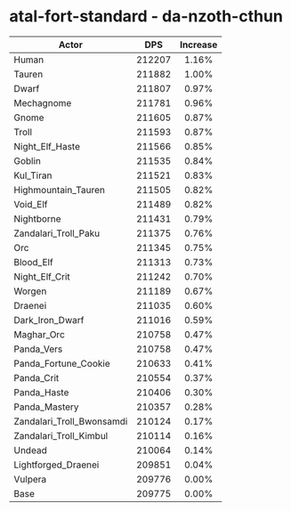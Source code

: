 # atal-fort-standard - da-nzoth-cthun
| Actor | DPS | Increase |
|---|:---:|:---:|
|Human|212207|1.16%|
|Tauren|211882|1.00%|
|Dwarf|211807|0.97%|
|Mechagnome|211781|0.96%|
|Gnome|211605|0.87%|
|Troll|211593|0.87%|
|Night_Elf_Haste|211566|0.85%|
|Goblin|211535|0.84%|
|Kul_Tiran|211521|0.83%|
|Highmountain_Tauren|211505|0.82%|
|Void_Elf|211489|0.82%|
|Nightborne|211431|0.79%|
|Zandalari_Troll_Paku|211375|0.76%|
|Orc|211345|0.75%|
|Blood_Elf|211313|0.73%|
|Night_Elf_Crit|211242|0.70%|
|Worgen|211189|0.67%|
|Draenei|211035|0.60%|
|Dark_Iron_Dwarf|211016|0.59%|
|Maghar_Orc|210758|0.47%|
|Panda_Vers|210758|0.47%|
|Panda_Fortune_Cookie|210633|0.41%|
|Panda_Crit|210554|0.37%|
|Panda_Haste|210406|0.30%|
|Panda_Mastery|210357|0.28%|
|Zandalari_Troll_Bwonsamdi|210124|0.17%|
|Zandalari_Troll_Kimbul|210114|0.16%|
|Undead|210064|0.14%|
|Lightforged_Draenei|209851|0.04%|
|Vulpera|209776|0.00%|
|Base|209775|0.00%|
